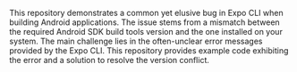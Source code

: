 This repository demonstrates a common yet elusive bug in Expo CLI when building Android applications. The issue stems from a mismatch between the required Android SDK build tools version and the one installed on your system.  The main challenge lies in the often-unclear error messages provided by the Expo CLI. This repository provides example code exhibiting the error and a solution to resolve the version conflict.